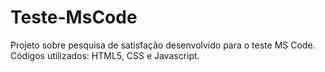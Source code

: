 # Teste-MsCode
Projeto sobre pesquisa de satisfação desenvolvido para o teste MS Code.<br>
Códigos utilizados: HTML5, CSS e Javascript.
